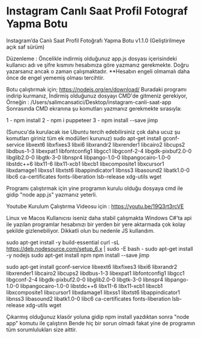 # Instagram Canlı Saat Profil Fotograf Yapma Botu
Instagram’da Canlı Saat Profil Fotoğrafı Yapma Botu v1.1.0 (Geliştirilmeye açık saf sürüm)



Düzenleme :
Öncelikle indirmiş olduğunuz app.js dosyası içerisindeki kullanıcı adı ve şifre kısmını hesabınıza göre yazmanız gerekmekte. Doğru yazarsanız ancak o zaman çalışmaktadır. 
**Hesabın engeli olmamalı daha önce de engel yememiş olması tercihtir.

Botu çalıştırmak için;
https://nodejs.org/en/download/ Buradaki programı indirip kurmanız,
İndirmiş olduğunuz dosyayı CMD'de gitmeniz gerekiyor, Örneğin : /Users/salimcansatici/Desktop/instagram-canli-saat-app
Sonrasında CMD ekranına şu komutları yazmanız gerekmekte sırasıyla:

1 - npm install
2 - npm i puppeteer
3 - npm install --save jimp

(Sunucu'da kurulacak ise Ubuntu tercih edebilirsiniz çok daha ucuz şu komutları giriniz tüm ek modülleri kurunuz) sudo apt-get install gconf-service libxext6 libxfixes3 libxi6 libxrandr2 libxrender1 libcairo2 libcups2 libdbus-1-3 libexpat1 libfontconfig1 libgcc1 libgconf-2-4 libgdk-pixbuf2.0-0 libglib2.0-0 libgtk-3-0 libnspr4 libpango-1.0-0 libpangocairo-1.0-0 libstdc++6 libx11-6 libx11-xcb1 libxcb1 libxcomposite1 libxcursor1 libxdamage1 libxss1 libxtst6 libappindicator1 libnss3 libasound2 libatk1.0-0 libc6 ca-certificates fonts-liberation lsb-release xdg-utils wget

Programı çalıştırmak için yine programın kurulu olduğu dosyaya cmd ile gidip "node app.js" yazmanız yeterli. 

Youtube Kurulum Çalıştırma Videosu için : https://youtu.be/19Q3rt3rcVE


Linux ve Macos Kullanıcısı iseniz daha stabil çalışmakta Windows C#'ta api ile yazılan programlar hesabınızı bir yerden bir yere aktarmada çok kolay şekilde gizlenebiliyor. Dikkatli olun bu nedenle JS kullandım.

sudo apt-get install -y build-essential
curl -sL https://deb.nodesource.com/setup_6.x | sudo -E bash -
sudo apt-get install -y nodejs
sudo apt-get install npm
npm install --save jimp

sudo apt-get install gconf-service libxext6 libxfixes3 libxi6 libxrandr2 libxrender1 libcairo2 libcups2 libdbus-1-3 libexpat1 libfontconfig1 libgcc1 libgconf-2-4 libgdk-pixbuf2.0-0 libglib2.0-0 libgtk-3-0 libnspr4 libpango-1.0-0 libpangocairo-1.0-0 libstdc++6 libx11-6 libx11-xcb1 libxcb1 libxcomposite1 libxcursor1 libxdamage1 libxss1 libxtst6 libappindicator1 libnss3 libasound2 libatk1.0-0 libc6 ca-certificates fonts-liberation lsb-release xdg-utils wget

Çıkarmış olduğunuz klasör yoluna gidip npm install yazdıktan sonra "node app" komutu ile çalıştırın
Bende hiç bir sorun olmadı fakat yine de programın tüm sorumlulukları size aittir. 
